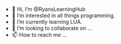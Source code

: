 - 👋 Hi, I’m @RyansLearningHub
- 👀 I’m interested in all things programming.
- 🌱 I’m currently learning LUA.
- 💞️ I’m looking to collaborate on ...
- 📫 How to reach me ...

<!---
RyansLearningHub/RyansLearningHub is a ✨ special ✨ repository because its `README.md` (this file) appears on your GitHub profile.
You can click the Preview link to take a look at your changes.
--->
